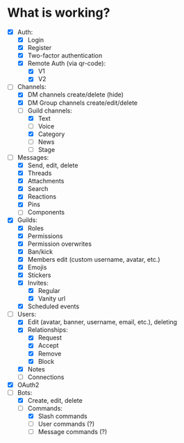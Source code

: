 # What is working?

  - [x] Auth:
    - [x] Login
    - [x] Register
    - [x] Two-factor authentication
    - [x] Remote Auth (via qr-code):
      - [x] V1
      - [x] V2
  - [ ] Channels:
    - [x] DM channels create/delete (hide)
    - [x] DM Group channels create/edit/delete
    - [ ] Guild channels:
      - [x] Text
      - [ ] Voice
      - [x] Category
      - [ ] News
      - [ ] Stage
  - [ ] Messages:
    - [x] Send, edit, delete
    - [x] Threads
    - [x] Attachments
    - [x] Search
    - [x] Reactions
    - [x] Pins
    - [ ] Components
  - [x] Guilds:
    - [x] Roles
    - [x] Permissions
    - [x] Permission overwrites
    - [x] Ban/kick
    - [x] Members edit (custom username, avatar, etc.)
    - [x] Emojis
    - [x] Stickers
    - [x] Invites:
      - [x] Regular
      - [x] Vanity url
    - [x] Scheduled events
  - [ ] Users:
    - [x] Edit (avatar, banner, username, email, etc.), deleting
    - [x] Relationships:
      - [x] Request
      - [x] Accept
      - [x] Remove
      - [x] Block
    - [x] Notes
    - [ ] Connections
  - [x] OAuth2
  - [ ] Bots:
    - [x] Create, edit, delete
    - [ ] Commands:
      - [x] Slash commands
      - [ ] User commands (?)
      - [ ] Message commands (?)